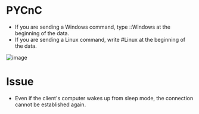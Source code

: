 # PYCnC
* If you are sending a Windows command, type ::Windows at the beginning of the data.
* If you are sending a Linux command, write #Linux at the beginning of the data.

![image](https://github.com/Bt08s/Command-and-Control-Server/assets/68190921/20a96fc4-18da-4433-865b-38f16175e832)

# Issue
* Even if the client's computer wakes up from sleep mode, the connection cannot be established again.
